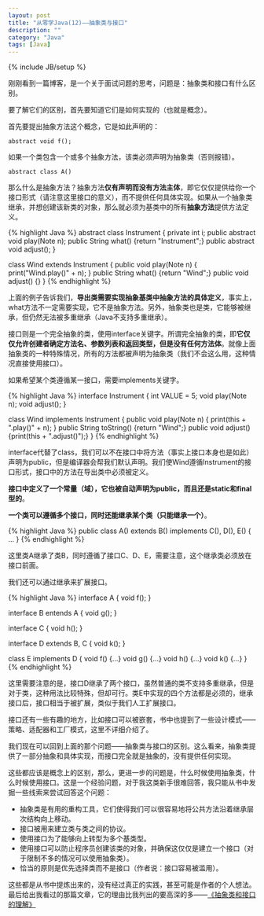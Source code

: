 ```yaml
---
layout: post
title: "从零学Java(12)——抽象类与接口"
description: ""
category: "Java"
tags: [Java]
---
```

{% include JB/setup %}

刚刚看到一篇博客，是一个关于面试问题的思考，问题是：抽象类和接口有什么区别。

要了解它们的区别，首先要知道它们是如何实现的（也就是概念）。

首先要提出抽象方法这个概念，它是如此声明的：

    abstract void f();

如果一个类包含一个或多个抽象方法，该类必须声明为抽象类（否则报错）。

    abstract class A()

那么什么是抽象方法？抽象方法**仅有声明而没有方法主体**，即它仅仅提供给你一个接口形式（请注意这里接口的意义），而不提供任何具体实现。如果从一个抽象类继承，并想创建该新类的对象，那么就必须为基类中的所有**抽象方法**提供方法定义。

{% highlight Java %}
abstract class Instrument {
    private int i;
    public abstract void play(Note n);
    public String what() {return "Instrument";}
    public abstract void adjust();
}

class Wind extends Instrument {
    public void play(Note n) {
        print("Wind.play()" + n);
    }
    public String what() {return "Wind";}
    public void adjust() {}
}
{% endhighlight %}

上面的例子告诉我们，**导出类需要实现抽象基类中抽象方法的具体定义**，事实上，what方法不一定需要实现，它不是抽象方法。另外，抽象类也是类，它能够被继承，但仍然无法被多重继承（Java不支持多重继承）。

接口则是一个完全抽象的类，使用interface关键字。所谓完全抽象的类，即**它仅仅允许创建者确定方法名、参数列表和返回类型，但是没有任何方法体**。就像上面抽象类的一种特殊情况，所有的方法都被声明为抽象类（我们不会这么用，这种情况直接使用接口）。

如果希望某个类遵循某一接口，需要implements关键字。

{% highlight Java %}
interface Instrument {
    int VALUE = 5;
    void play(Note n);
    void adjust();
}

class Wind implements Instrument {
    public void play(Note n) {
        print(this + ".play()" + n);
    }
    public String toString() {return "Wind";}
    public void adjust() {print(this + ".adjust()");}
}
{% endhighlight %}

interface代替了class，我们可以不在接口中将方法（事实上接口本身也是如此）声明为public，但是编译器会帮我们默认声明。我们使Wind遵循Instrument的接口形式，接口中的方法在导出类中必须被定义。

**接口中定义了一个常量（域），它也被自动声明为public，而且还是static和final型的**。

**一个类可以遵循多个接口，同时还能继承某个类（只能继承一个）**。

{% highlight Java %}
public class A() extends B()
        implements C(), D(), E() {
    ...
}
{% endhighlight %}

这里类A继承了类B，同时遵循了接口C、D、E，需要注意，这个继承类必须放在接口前面。

我们还可以通过继承来扩展接口。

{% highlight Java %}
interface A {
   void f();
}

interface B entends A {
    void g();
}

interface C {
    void h();
}

interface D extends B, C {
    void k();
}

class E implements D {
    void f() {...}
    void g() {...}
    void h() {...}
    void k() {...}
}
{% endhighlight %}

这里需要注意的是，接口D继承了两个接口，虽然普通的类不支持多重继承，但是对于类，这种用法比较特殊，但却可行。类E中实现的四个方法都是必须的，继承接口后，接口相当于被扩展，类似于我们人工扩展接口。

接口还有一些有趣的地方，比如接口可以被嵌套，书中也提到了一些设计模式——策略、适配器和工厂模式，这里不详细介绍了。

我们现在可以回到上面的那个问题——抽象类与接口的区别。这么看来，抽象类提供了一部分抽象和具体实现，而接口完全就是抽象的，没有提供任何实现。

这些都应该是概念上的区别，那么，更进一步的问题是，什么时候使用抽象类，什么时候使用接口。这是一个经验问题，对于我这类新手很难回答，我只能从书中发掘一些线索来尝试回答这个问题：

* 抽象类是有用的重构工具，它们使得我们可以很容易地将公共方法沿着继承层次结构向上移动。
* 接口被用来建立类与类之间的协议。
* 使用接口为了能够向上转型为多个基类型。
* 使用接口可以防止程序员创建该类的对象，并确保这仅仅是建立一个接口（对于限制不多的情况可以使用抽象类）。
* 恰当的原则是优先选择类而不是接口（作者说：接口容易被滥用）。

这些都是从书中提炼出来的，没有经过真正的实践，甚至可能是作者的个人想法。最后给出我看过的那篇文章，它的理由比我列出的要高深的多——[《抽象类和接口的理解》](http://sangei.iteye.com/blog/2005251)